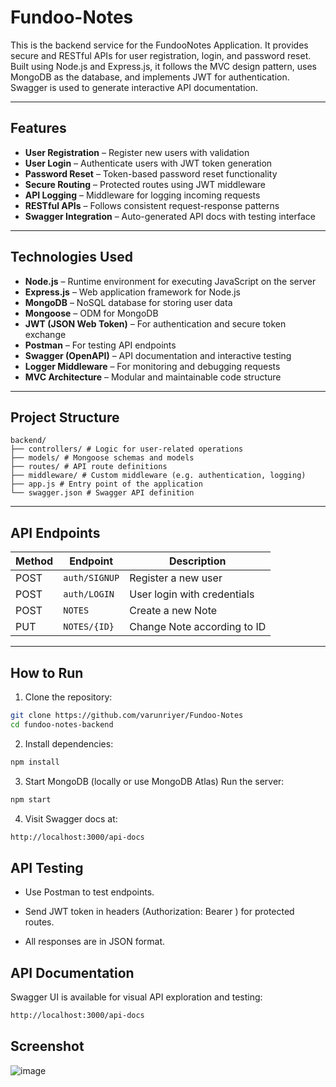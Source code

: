 # Fundoo-Notes 

This is the backend service for the FundooNotes Application. It provides secure and RESTful APIs for user registration, login, and password reset. Built using Node.js and Express.js, it follows the MVC design pattern, uses MongoDB as the database, and implements JWT for authentication. Swagger is used to generate interactive API documentation.

---

## Features

- **User Registration** – Register new users with validation  
- **User Login** – Authenticate users with JWT token generation  
- **Password Reset** – Token-based password reset functionality  
- **Secure Routing** – Protected routes using JWT middleware  
- **API Logging** – Middleware for logging incoming requests  
- **RESTful APIs** – Follows consistent request-response patterns  
- **Swagger Integration** – Auto-generated API docs with testing interface  

---

## Technologies Used

- **Node.js** – Runtime environment for executing JavaScript on the server  
- **Express.js** – Web application framework for Node.js  
- **MongoDB** – NoSQL database for storing user data  
- **Mongoose** – ODM for MongoDB  
- **JWT (JSON Web Token)** – For authentication and secure token exchange  
- **Postman** – For testing API endpoints  
- **Swagger (OpenAPI)** – API documentation and interactive testing  
- **Logger Middleware** – For monitoring and debugging requests  
- **MVC Architecture** – Modular and maintainable code structure  

---

## Project Structure

```
backend/
├── controllers/ # Logic for user-related operations
├── models/ # Mongoose schemas and models
├── routes/ # API route definitions
├── middleware/ # Custom middleware (e.g. authentication, logging)
├── app.js # Entry point of the application
└── swagger.json # Swagger API definition
```

---

## API Endpoints

| Method | Endpoint              | Description                  |
|--------|-----------------------|------------------------------|
| POST   | `auth/SIGNUP`       | Register a new user          |
| POST   | `auth/LOGIN`          | User login with credentials  |
| POST   | `NOTES` | Create a new Note |
| PUT    | `NOTES/{ID}`          | Change Note according to ID|

---

## How to Run

1. Clone the repository:
```bash
git clone https://github.com/varunriyer/Fundoo-Notes
cd fundoo-notes-backend
```
2. Install dependencies:
```bash
npm install
```
3. Start MongoDB (locally or use MongoDB Atlas)
Run the server:
``` bash
npm start
```

4. Visit Swagger docs at:
``` bash
http://localhost:3000/api-docs
```
## API Testing
- Use Postman to test endpoints.

- Send JWT token in headers (Authorization: Bearer <token>) for protected routes.

- All responses are in JSON format.

## API Documentation
Swagger UI is available for visual API exploration and testing:

``` bash
http://localhost:3000/api-docs
```
## Screenshot
![image](https://github.com/user-attachments/assets/10071a99-f4af-43e2-9ad0-e4a0fe52e05d)
